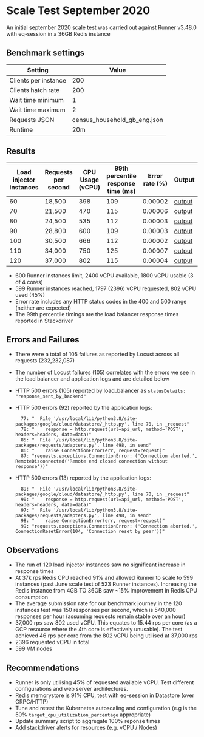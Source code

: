 # Scale Test September 2020

An initial september 2020 scale test was carried out against Runner v3.48.0 with eq-session in a 36GB Redis instance

## Benchmark settings

| Setting | Value |
| --- | ---| 
| Clients per instance | 200 |
| Clients hatch rate   | 200 |
| Wait time minimum | 1 |
| Wait time maximum | 2 |
| Requests JSON | census_household_gb_eng.json |
| Runtime | 20m |

## Results

| Load injector instances | Requests per second | CPU Usage (vCPU) | 99th percentile response time (ms) | Error rate (%) | Output |
| --- | --- | --- | --- | --- | --- |
| 60 |18,500|398|109|0.00002|[output](https://console.cloud.google.com/storage/browser/eq-stress-test-load-injectors-benchmark-outputs/stress-test/2020-09-29T07:22:43)|
| 70 |21,500|470|115|0.00006|[output](https://console.cloud.google.com/storage/browser/eq-stress-test-load-injectors-benchmark-outputs/stress-test/2020-09-29T07:45:53)|
| 80 |24,500|535|112 |0.00003|[output](https://console.cloud.google.com/storage/browser/eq-stress-test-load-injectors-benchmark-outputs/stress-test/2020-09-29T08:07:56)|
| 90 |28,800|600|109|0.00003|[output](https://console.cloud.google.com/storage/browser/eq-stress-test-load-injectors-benchmark-outputs/stress-test/2020-09-29T08:30:03)|
| 100 |30,500|666|112|0.00002|[output](https://console.cloud.google.com/storage/browser/eq-stress-test-load-injectors-benchmark-outputs/stress-test/2020-09-29T08:52:07)|
| 110 |34,000|750|125|0.00007|[output](https://console.cloud.google.com/storage/browser/eq-stress-test-load-injectors-benchmark-outputs/stress-test/2020-09-29T09:14:23)|
| 120 |37,000|802|115|0.00004|[output](https://console.cloud.google.com/storage/browser/eq-stress-test-load-injectors-benchmark-outputs/stress-test/2020-09-29T09:37:14)|

- 600 Runner instances limit, 2400 vCPU available, 1800 vCPU usable (3 of 4 cores)
- 599 Runner instances reached, 1797 (2396) vCPU requested, 802 vCPU used (45%)
- Error rate includes any HTTP status codes in the 400 and 500 range (neither are expected)
- The 99th percentile timings are the load balancer response times reported in Stackdriver

## Errors and Failures

- There were a total of 105 failures as reported by Locust across all requests (232,232,087)
- The number of Locust failures (105) correlates with the errors we see in the load balancer and application logs and are detailed below
- HTTP 500 errors (105) reported by load_balancer as `statusDetails: "response_sent_by_backend"`
- HTTP 500 errors (92) reported by the application logs:
        
        77: "  File '/usr/local/lib/python3.8/site-packages/google/cloud/datastore/_http.py', line 70, in _request"
        78: "    response = http.request(url=api_url, method='POST', headers=headers, data=data)"
        85: "  File '/usr/local/lib/python3.8/site-packages/requests/adapters.py', line 498, in send"
        86: "    raise ConnectionError(err, request=request)"
        87: "requests.exceptions.ConnectionError: ('Connection aborted.', RemoteDisconnected('Remote end closed connection without response'))"

- HTTP 500 errors (13) reported by the application logs:

        89: "  File '/usr/local/lib/python3.8/site-packages/google/cloud/datastore/_http.py', line 70, in _request"
        90: "    response = http.request(url=api_url, method='POST', headers=headers, data=data)"
        97: "  File '/usr/local/lib/python3.8/site-packages/requests/adapters.py', line 498, in send"
        98: "    raise ConnectionError(err, request=request)"
        99: "requests.exceptions.ConnectionError: ('Connection aborted.', ConnectionResetError(104, 'Connection reset by peer'))"

## Observations

- The run of 120 load injector instances saw no significant increase in response times
- At 37k rps Redis CPU reached 91% and allowed Runner to scale to 599 instances (past June scale test of 523 Runner instances). Increasing the Redis instance from 4GB TO 36GB saw ~15% improvement in Redis CPU consumption
- The average submission rate for our benchmark journey in the 120 instances test was 150 responses per second, which is 540,000 responses per hour (assuming requests remain stable over an hour)
- 37,000 rps saw 802 used vCPU. This equates to 15.44 rps per core (as a GCP resource where the 4th core is effectively unusable). The test achieved 46 rps per core from the 802 vCPU being utilised at 37,000 rps
- 2396 requested vCPU in total
- 599 VM nodes

## Recommendations

- Runner is only utilising 45% of requested available vCPU. Test different configurations and web server architectures.
- Redis memorystore is 91% CPU, test with eq-session in Datastore (over GRPC/HTTP)
- Tune and retest the Kubernetes autoscaling and configuration (e.g is the 50% `target_cpu_utilization_percentage` appropriate)
- Update summary script to aggregate 100% reponse times
- Add stackdriver alerts for resources (e.g. vCPU / Nodes)
